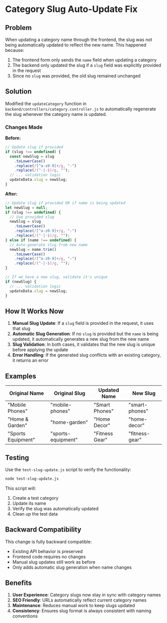 # Category Slug Auto-Update Fix

## Problem
When updating a category name through the frontend, the slug was not being automatically updated to reflect the new name. This happened because:

1. The frontend form only sends the `name` field when updating a category
2. The backend only updated the slug if a `slug` field was explicitly provided in the request
3. Since no `slug` was provided, the old slug remained unchanged

## Solution
Modified the `updateCategory` function in `backend/controllers/category.controller.js` to automatically regenerate the slug whenever the category name is updated.

### Changes Made

**Before:**
```javascript
// Update slug if provided
if (slug !== undefined) {
  const newSlug = slug
    .toLowerCase()
    .replace(/[^a-z0-9]+/g, "-")
    .replace(/(^-|-$)/g, "");
  // ... validation logic
  updateData.slug = newSlug;
}
```

**After:**
```javascript
// Update slug if provided OR if name is being updated
let newSlug = null;
if (slug !== undefined) {
  // Use provided slug
  newSlug = slug
    .toLowerCase()
    .replace(/[^a-z0-9]+/g, "-")
    .replace(/(^-|-$)/g, "");
} else if (name !== undefined) {
  // Auto-generate slug from new name
  newSlug = name.trim()
    .toLowerCase()
    .replace(/[^a-z0-9]+/g, "-")
    .replace(/(^-|-$)/g, "");
}

// If we have a new slug, validate it's unique
if (newSlug) {
  // ... validation logic
  updateData.slug = newSlug;
}
```

## How It Works Now

1. **Manual Slug Update**: If a `slug` field is provided in the request, it uses that slug
2. **Automatic Slug Generation**: If no `slug` is provided but the `name` is being updated, it automatically generates a new slug from the new name
3. **Slug Validation**: In both cases, it validates that the new slug is unique before applying the update
4. **Error Handling**: If the generated slug conflicts with an existing category, it returns an error

## Examples

| Original Name | Original Slug | Updated Name | New Slug |
|---------------|---------------|--------------|----------|
| "Mobile Phones" | "mobile-phones" | "Smart Phones" | "smart-phones" |
| "Home & Garden" | "home-garden" | "Home Decor" | "home-decor" |
| "Sports Equipment" | "sports-equipment" | "Fitness Gear" | "fitness-gear" |

## Testing

Use the `test-slug-update.js` script to verify the functionality:

```bash
node test-slug-update.js
```

This script will:
1. Create a test category
2. Update its name
3. Verify the slug was automatically updated
4. Clean up the test data

## Backward Compatibility

This change is fully backward compatible:
- Existing API behavior is preserved
- Frontend code requires no changes
- Manual slug updates still work as before
- Only adds automatic slug generation when name changes

## Benefits

1. **User Experience**: Category slugs now stay in sync with category names
2. **SEO Friendly**: URLs automatically reflect current category names
3. **Maintenance**: Reduces manual work to keep slugs updated
4. **Consistency**: Ensures slug format is always consistent with naming conventions
